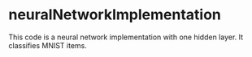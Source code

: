 # neuralNetworkImplementation

This code is a neural network implementation with one hidden layer.
It classifies MNIST items.
